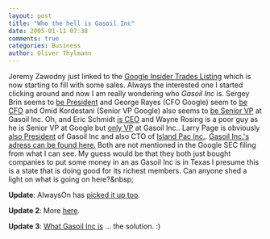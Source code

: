 ```yaml
---
layout: post
title: "Who the hell is Gasoil Inc"
date: 2005-01-11 07:38
comments: true
categories: Business
author: Oliver Thylmann
---
```



Jeremy Zawodny just linked to the [Google Insider Trades Listing](http://finance.yahoo.com/q/it?s=GOOG) which is now starting to fill with some sales. Always the interested one I started clicking around and now I am really wondering who *Gasoil Inc* is. Sergey Brin seems to [be President](http://biz.yahoo.com/t/80/5092.html) and George Rayes (CFO Google) seem to [be CFO](http://biz.yahoo.com/t/20/976.html) and Omid Kordestani (Senior VP Google) also seems to [be Senior VP](http://biz.yahoo.com/t/81/5092.html) at Gasoil Inc. Oh, and Eric Schmidt [is CEO](http://biz.yahoo.com/t/71/1043.html) and Wayne Rosing is a poor guy as he is Senior VP at Google but [only VP](http://biz.yahoo.com/t/98/1005.html) at Gasoil Inc.. Larry Page is obviously [also President](http://biz.yahoo.com/t/67/3807.html) of Gasoil Inc and also CTO of [Island Pac Inc.](http://www.dbc.com/http2_data/squote.htx?TICKER=IPI&amp;TABLES=EXTEND&amp;SOURCE=$(SOURCE)). [Gasoil Inc.'s adress can be found here.](http://www.rrc.state.tx.us/divisions/og/ogdirectory/g.html) Both are not mentioned in the Google SEC filing from what I can see. My guess would be that they both just bought companies to put some money in an as Gasoil Inc is in Texas I presume this is a state that is doing good for its richest members. Can anyone shed a light on what is going on here?&amp;nbsp; 

**Update**: AlwaysOn has [picked it up too](http://www.alwayson-network.com/comments.php?id=7917_0_5_0_C).

**Update 2**: More [here](http://owt.typepad.com/blog/2005/01/gasoil_inc_sold.html).

**Update 3**: [What Gasoil Inc is](http://blog.thylmann.net/2005/02/what_gasoil_inc.html) ... the solution. :)

